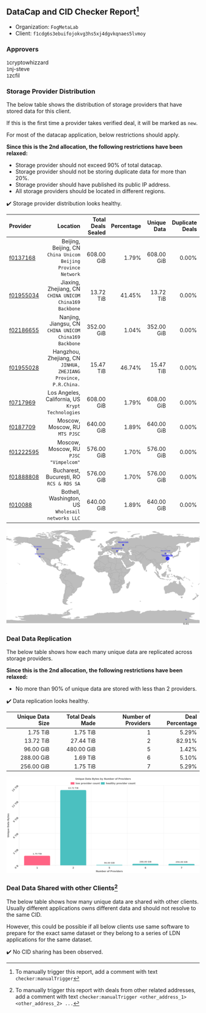 ## DataCap and CID Checker Report[^1]
 - Organization: `FogMetaLab`
 - Client: `f1cdg6s3ebuifojokvg3hs5xj4dgvkqnaes5lvmoy`
### Approvers
`1`cryptowhizzard<br/>`1`nj-steve<br/>`1`zcfil


### Storage Provider Distribution
The below table shows the distribution of storage providers that have stored data for this client.

If this is the first time a provider takes verified deal, it will be marked as `new`.

For most of the datacap application, below restrictions should apply.

**Since this is the 2nd allocation, the following restrictions have been relaxed:**
 - Storage provider should not exceed 90% of total datacap.
 - Storage provider should not be storing duplicate data for more than 20%.
 - Storage provider should have published its public IP address.
 - All storage providers should be located in different regions.

✔️ Storage provider distribution looks healthy.

| Provider                                              |                                                           Location | Total Deals Sealed | Percentage | Unique Data | Duplicate Deals |
| :---------------------------------------------------- | -----------------------------------------------------------------: | -----------------: | ---------: | ----------: | --------------: |
| [f0137168](https://filfox.info/en/address/f0137168)   |   Beijing, Beijing, CN<br/>`China Unicom Beijing Province Network` |         608.00 GiB |      1.79% |  608.00 GiB |           0.00% |
| [f01955034](https://filfox.info/en/address/f01955034) |         Jiaxing, Zhejiang, CN<br/>`CHINA UNICOM China169 Backbone` |          13.72 TiB |     41.45% |   13.72 TiB |           0.00% |
| [f02186655](https://filfox.info/en/address/f02186655) |          Nanjing, Jiangsu, CN<br/>`CHINA UNICOM China169 Backbone` |         352.00 GiB |      1.04% |  352.00 GiB |           0.00% |
| [f01955028](https://filfox.info/en/address/f01955028) | Hangzhou, Zhejiang, CN<br/>`JINHUA, ZHEJIANG Province, P.R.China.` |          15.47 TiB |     46.74% |   15.47 TiB |           0.00% |
| [f0717969](https://filfox.info/en/address/f0717969)   |               Los Angeles, California, US<br/>`Krypt Technologies` |         608.00 GiB |      1.79% |  608.00 GiB |           0.00% |
| [f0187709](https://filfox.info/en/address/f0187709)   |                                  Moscow, Moscow, RU<br/>`MTS PJSC` |         640.00 GiB |      1.89% |  640.00 GiB |           0.00% |
| [f01222595](https://filfox.info/en/address/f01222595) |                          Moscow, Moscow, RU<br/>`PJSC "Vimpelcom"` |         576.00 GiB |      1.70% |  576.00 GiB |           0.00% |
| [f01888808](https://filfox.info/en/address/f01888808) |                        Bucharest, București, RO<br/>`RCS & RDS SA` |         576.00 GiB |      1.70% |  576.00 GiB |           0.00% |
| [f010088](https://filfox.info/en/address/f010088)     |               Bothell, Washington, US<br/>`Wholesail networks LLC` |         640.00 GiB |      1.89% |  640.00 GiB |           0.00% |

<img src="https://raw.githubusercontent.com/data-preservation-programs/filplus-checker-assets/main/filecoin-project/filecoin-plus-large-datasets/issues/1733/1700471487853.png"/>

### Deal Data Replication
The below table shows how each many unique data are replicated across storage providers.


**Since this is the 2nd allocation, the following restrictions have been relaxed:**
- No more than 90% of unique data are stored with less than 2 providers.

✔️ Data replication looks healthy.

| Unique Data Size | Total Deals Made | Number of Providers | Deal Percentage |
| ---------------: | ---------------: | ------------------: | --------------: |
|         1.75 TiB |         1.75 TiB |                   1 |           5.29% |
|        13.72 TiB |        27.44 TiB |                   2 |          82.91% |
|        96.00 GiB |       480.00 GiB |                   5 |           1.42% |
|       288.00 GiB |         1.69 TiB |                   6 |           5.10% |
|       256.00 GiB |         1.75 TiB |                   7 |           5.29% |

<img src="https://raw.githubusercontent.com/data-preservation-programs/filplus-checker-assets/main/filecoin-project/filecoin-plus-large-datasets/issues/1733/1700471488541.png"/>

### Deal Data Shared with other Clients[^3]
The below table shows how many unique data are shared with other clients.
Usually different applications owns different data and should not resolve to the same CID.

However, this could be possible if all below clients use same software to prepare for the exact same dataset or they belong to a series of LDN applications for the same dataset.

✔️ No CID sharing has been observed.

[^1]: To manually trigger this report, add a comment with text `checker:manualTrigger`

[^2]: Deals from those addresses are combined into this report as they are specified with `checker:manualTrigger`

[^3]: To manually trigger this report with deals from other related addresses, add a comment with text `checker:manualTrigger <other_address_1> <other_address_2> ...`
